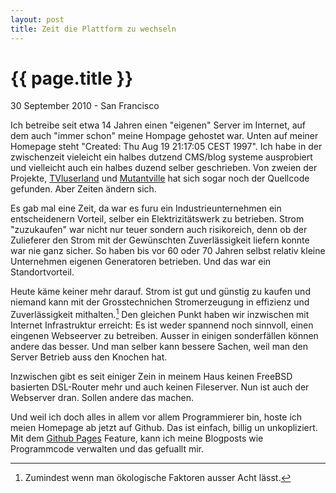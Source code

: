 ```yaml
---
layout: post
title: Zeit die Plattform zu wechseln
---
```


{{ page.title }}
================

<p class="meta">30 September 2010 - San Francisco</p>

Ich betreibe seit etwa 14 Jahren einen "eigenen" Server im Internet, auf dem auch "immer schon" meine Hompage gehostet war. Unten auf meiner Homepage steht "Created: Thu Aug 19 21:17:05 CEST 1997". Ich habe in der zwischenzeit vieleicht ein halbes dutzend CMS/blog systeme ausprobiert und vielleicht auch ein halbes duzend selber geschrieben. Von zweien der Projekte, [TVluserland](http://github.com/mdornseif/TvLuserland) und [Mutantville](http://github.com/mdornseif/mutantville) hat sich sogar noch der Quellcode gefunden. Aber Zeiten ändern sich.

Es gab mal eine Zeit, da war es furu ein Industrieunternehmen ein entscheidenern Vorteil, selber ein Elektrizitätswerk zu betrieben. Strom "zuzukaufen" war nicht nur teuer sondern auch risikoreich, denn ob der Zulieferer den Strom mit der Gewünschten Zuverlässigkeit liefern konnte war nie ganz sicher. So haben bis vor 60 oder 70 Jahren selbst relativ kleine Unternehmen eigenen Generatoren betrieben. Und das war ein Standortvorteil.

Heute käme keiner mehr darauf. Strom ist gut und günstig zu kaufen und niemand kann mit der Grosstechnichen Stromerzeugung in effizienz und Zuverlässigkeit mithalten.[^oeko] Den gleichen Punkt haben wir inzwischen mit Internet Infrastruktur erreicht: Es ist weder spannend noch sinnvoll, einen eingenen Webseerver zu betreiben. Ausser in einigen sonderfällen können andere das besser. Und man selber kann bessere Sachen, weil man den Server Betrieb auss den Knochen hat.

Inzwischen gibt es seit einiger Zein in meinem Haus keinen FreeBSD basierten DSL-Router mehr und auch keinen Fileserver. Nun ist auch der Webserver dran. Sollen andere das machen.

Und weil ich doch alles in allem vor allem Programmierer bin, hoste ich meien Homepage ab jetzt auf Github. Das ist einfach, billig un unkopliziert. Mit dem [Github Pages](http://pages.github.com/) Feature, kann ich meine Blogposts wie Programmcode verwalten und das gefuallt mir.

[^oeko]: Zumindest wenn man ökologische Faktoren ausser Acht lässt.

